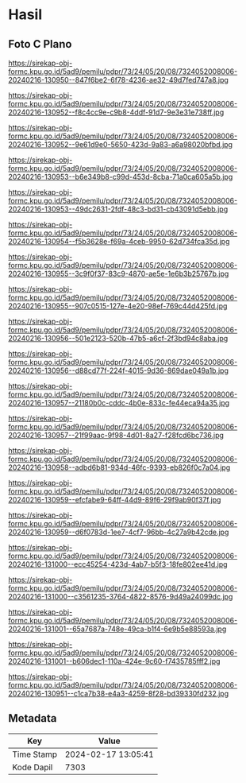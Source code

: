 # Hasil

## Foto C Plano

https://sirekap-obj-formc.kpu.go.id/5ad9/pemilu/pdpr/73/24/05/20/08/7324052008006-20240216-130950--847f6be2-6f78-4236-ae32-49d7fed747a8.jpg

https://sirekap-obj-formc.kpu.go.id/5ad9/pemilu/pdpr/73/24/05/20/08/7324052008006-20240216-130952--f8c4cc9e-c9b8-4ddf-91d7-9e3e31e738ff.jpg

https://sirekap-obj-formc.kpu.go.id/5ad9/pemilu/pdpr/73/24/05/20/08/7324052008006-20240216-130952--9e61d9e0-5650-423d-9a83-a6a98020bfbd.jpg

https://sirekap-obj-formc.kpu.go.id/5ad9/pemilu/pdpr/73/24/05/20/08/7324052008006-20240216-130953--b6e349b8-c99d-453d-8cba-71a0ca605a5b.jpg

https://sirekap-obj-formc.kpu.go.id/5ad9/pemilu/pdpr/73/24/05/20/08/7324052008006-20240216-130953--49dc2631-2fdf-48c3-bd31-cb43091d5ebb.jpg

https://sirekap-obj-formc.kpu.go.id/5ad9/pemilu/pdpr/73/24/05/20/08/7324052008006-20240216-130954--f5b3628e-f69a-4ceb-9950-62d734fca35d.jpg

https://sirekap-obj-formc.kpu.go.id/5ad9/pemilu/pdpr/73/24/05/20/08/7324052008006-20240216-130955--3c9f0f37-83c9-4870-ae5e-1e6b3b25767b.jpg

https://sirekap-obj-formc.kpu.go.id/5ad9/pemilu/pdpr/73/24/05/20/08/7324052008006-20240216-130955--907c0515-127e-4e20-98ef-769c44d425fd.jpg

https://sirekap-obj-formc.kpu.go.id/5ad9/pemilu/pdpr/73/24/05/20/08/7324052008006-20240216-130956--501e2123-520b-47b5-a6cf-2f3bd94c8aba.jpg

https://sirekap-obj-formc.kpu.go.id/5ad9/pemilu/pdpr/73/24/05/20/08/7324052008006-20240216-130956--d88cd77f-224f-4015-9d36-869dae049a1b.jpg

https://sirekap-obj-formc.kpu.go.id/5ad9/pemilu/pdpr/73/24/05/20/08/7324052008006-20240216-130957--21180b0c-cddc-4b0e-833c-fe44eca94a35.jpg

https://sirekap-obj-formc.kpu.go.id/5ad9/pemilu/pdpr/73/24/05/20/08/7324052008006-20240216-130957--21f99aac-9f98-4d01-8a27-f28fcd6bc736.jpg

https://sirekap-obj-formc.kpu.go.id/5ad9/pemilu/pdpr/73/24/05/20/08/7324052008006-20240216-130958--adbd6b81-934d-46fc-9393-eb826f0c7a04.jpg

https://sirekap-obj-formc.kpu.go.id/5ad9/pemilu/pdpr/73/24/05/20/08/7324052008006-20240216-130959--efcfabe9-64ff-44d9-89f6-29f9ab90f37f.jpg

https://sirekap-obj-formc.kpu.go.id/5ad9/pemilu/pdpr/73/24/05/20/08/7324052008006-20240216-130959--d6f0783d-1ee7-4cf7-96bb-4c27a9b42cde.jpg

https://sirekap-obj-formc.kpu.go.id/5ad9/pemilu/pdpr/73/24/05/20/08/7324052008006-20240216-131000--ecc45254-423d-4ab7-b5f3-18fe802ee41d.jpg

https://sirekap-obj-formc.kpu.go.id/5ad9/pemilu/pdpr/73/24/05/20/08/7324052008006-20240216-131000--c3561235-3764-4822-8576-9d49a24099dc.jpg

https://sirekap-obj-formc.kpu.go.id/5ad9/pemilu/pdpr/73/24/05/20/08/7324052008006-20240216-131001--65a7687a-748e-49ca-b1f4-6e9b5e88593a.jpg

https://sirekap-obj-formc.kpu.go.id/5ad9/pemilu/pdpr/73/24/05/20/08/7324052008006-20240216-131001--b606dec1-110a-424e-9c60-f7435785fff2.jpg

https://sirekap-obj-formc.kpu.go.id/5ad9/pemilu/pdpr/73/24/05/20/08/7324052008006-20240216-130951--c1ca7b38-e4a3-4259-8f28-bd39330fd232.jpg


## Metadata

| Key        | Value               |
| ---------- | ------------------- |
| Time Stamp | 2024-02-17 13:05:41 |
| Kode Dapil | 7303                |



